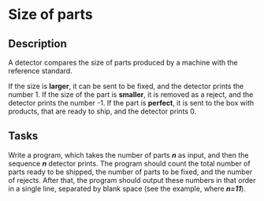 # Size of parts

## Description
A detector compares the size of parts produced by a machine with the reference standard.

If the size is **larger**, it can be sent to be fixed, and the detector prints the number 1.
If the size of the part is **smaller**, it is removed as a reject, and the detector prints the number -1.
If the part is **perfect**, it is sent to the box with products, that are ready to ship, and the detector prints 0.

## Tasks
Write a program, which takes the number of parts _**n**_ as input, and then the sequence _**n**_ detector prints.
The program should count the total number of parts ready to be shipped, the number of parts to be fixed, and the number of rejects.
After that, the program should output these numbers in that order in a single line, separated by blank space (see the example, where _**n=11**_).